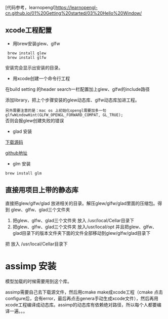 [代码参考，learnopengl]<https://learnopengl-cn.github.io/01%20Getting%20started/03%20Hello%20Window/>

## xcode工程配置

* 用brew安装glew、glfw

```
 brew install glew
 brew install glfw
```
安装完会显示出安装的目录。

* 用xcode创建一个命令行工程

在build setting 的header search一栏配置加上glew、glfw的include路径

添加library，把上个步骤安装的glew动态库、glfw动态库加进工程。


`另外需要注意的是：mac os 上初始化opengl需要加多一句 glfwWindowHint(GLFW_OPENGL_FORWARD_COMPAT, GL_TRUE);`  
否则会报glew创建失败的错误

* glad 安装

[下载源码](http://glad.dav1d.de/generated/tmp5mqhkIglad/?sort_by=size)

[github地址](https://github.com/Dav1dde/glad)


* glm 安装

`brew install glm`

## 直接用项目上带的静态库
直接把glew/glfw/glad 放进相关的目录。解压glew/glfw/glad里面的压缩包。得到 glew、glfw、glad三个文件夹

1. 把glew、glfw、glad三个文件夹 放入 /usr/local/Cellar目录下
2. 把glew、glfw、glad三个文件夹 放入/usr/local/opt  并且把glew、glfw、glad目录下的版本文件夹下面的文件全部移动到glew/glfw/glad目录下

把 放入 /usr/local/Cellar目录下

# assimp 安装
模型加载的时候需要用到这个库。

assimp需要自己去下载源文件，然后用cmake make成xcode工程（cmake 点击configure后，会有error，最后再点击genera手动生成xcode文件），然后再用xcode工程编译成动态库。assimp的动态库有依赖绝对路径，所以每个人都要编译一遍。。。

